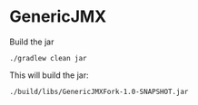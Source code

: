 # GenericJMX
Build the jar
```
./gradlew clean jar
```
This will build the jar:
```
./build/libs/GenericJMXFork-1.0-SNAPSHOT.jar
```
